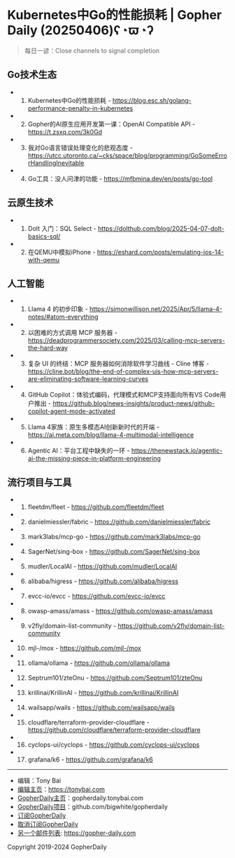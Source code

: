 # Kubernetes中Go的性能损耗 | Gopher Daily (20250406)ʕ◔ϖ◔ʔ

>每日一谚：Close channels to signal completion

## Go技术生态


- 1. Kubernetes中Go的性能损耗 - https://blog.esc.sh/golang-performance-penalty-in-kubernetes

- 2. Gopher的AI原生应用开发第一课：OpenAI Compatible API - https://t.zsxq.com/3k0Gd

- 3. 我对Go语言错误处理变化的悲观态度 - https://utcc.utoronto.ca/~cks/space/blog/programming/GoSomeErrorHandlingInevitable

- 4. Go工具：没人问津的功能 - https://mfbmina.dev/en/posts/go-tool


## 云原生技术


- 1. Dolt 入门：SQL Select - https://dolthub.com/blog/2025-04-07-dolt-basics-sql/

- 2. 在QEMU中模拟iPhone - https://eshard.com/posts/emulating-ios-14-with-qemu


## 人工智能


- 1. Llama 4 的初步印象 - https://simonwillison.net/2025/Apr/5/llama-4-notes/#atom-everything

- 2. 以困难的方式调用 MCP 服务器 - https://deadprogrammersociety.com/2025/03/calling-mcp-servers-the-hard-way

- 3. 复杂 UI 的终结：MCP 服务器如何消除软件学习曲线 - Cline 博客 - https://cline.bot/blog/the-end-of-complex-uis-how-mcp-servers-are-eliminating-software-learning-curves

- 4. GitHub Copilot：体验式编码，代理模式和MCP支持面向所有VS Code用户推出 - https://github.blog/news-insights/product-news/github-copilot-agent-mode-activated

- 5. Llama 4家族：原生多模态AI创新新时代的开端 - https://ai.meta.com/blog/llama-4-multimodal-intelligence

- 6. Agentic AI：平台工程中缺失的一环 - https://thenewstack.io/agentic-ai-the-missing-piece-in-platform-engineering


## 流行项目与工具


- 1. fleetdm/fleet - https://github.com/fleetdm/fleet

- 2. danielmiessler/fabric - https://github.com/danielmiessler/fabric

- 3. mark3labs/mcp-go - https://github.com/mark3labs/mcp-go

- 4. SagerNet/sing-box - https://github.com/SagerNet/sing-box

- 5. mudler/LocalAI - https://github.com/mudler/LocalAI

- 6. alibaba/higress - https://github.com/alibaba/higress

- 7. evcc-io/evcc - https://github.com/evcc-io/evcc

- 8. owasp-amass/amass - https://github.com/owasp-amass/amass

- 9. v2fly/domain-list-community - https://github.com/v2fly/domain-list-community

- 10. mjl-/mox - https://github.com/mjl-/mox

- 11. ollama/ollama - https://github.com/ollama/ollama

- 12. Septrum101/zteOnu - https://github.com/Septrum101/zteOnu

- 13. krillinai/KrillinAI - https://github.com/krillinai/KrillinAI

- 14. wailsapp/wails - https://github.com/wailsapp/wails

- 15. cloudflare/terraform-provider-cloudflare - https://github.com/cloudflare/terraform-provider-cloudflare

- 16. cyclops-ui/cyclops - https://github.com/cyclops-ui/cyclops

- 17. grafana/k6 - https://github.com/grafana/k6


----

- 编辑：Tony Bai
- [编辑主页](https://tonybai.com)：https://tonybai.com
- [GopherDaily主页](https://gopherdaily.tonybai.com)：gopherdaily.tonybai.com
- [GopherDaily项目](https://github.com/bigwhite/gopherdaily)：github.com/bigwhite/gopherdaily
- [订阅GopherDaily](https://gopherdaily.tonybai.com/subscribe)
- [取消订阅GopherDaily](https://gopherdaily.tonybai.com/unsubscribe)
- [另一个邮件列表](https://gopher-daily.com): https://gopher-daily.com

Copyright 2019-2024 GopherDaily
